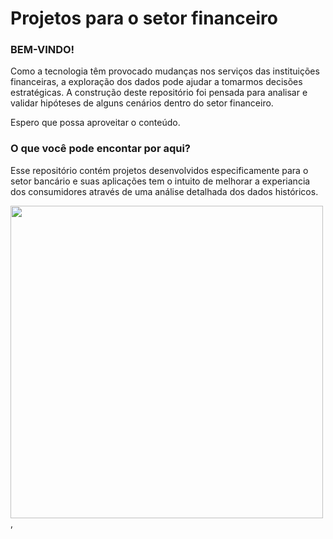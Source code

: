 # Projetos para o setor financeiro

### BEM-VINDO!


Como a tecnologia têm provocado mudanças nos serviços das instituições financeiras, a exploração dos dados pode ajudar a tomarmos decisões estratégicas. 
A construção deste repositório foi pensada para analisar e validar hipóteses de alguns cenários dentro do setor financeiro. 

Espero que possa aproveitar o conteúdo.

### O que você pode encontar por aqui?

Esse repositório contém projetos desenvolvidos especificamente para o setor bancário e suas aplicações tem o intuito de melhorar a experiancia dos consumidores através de uma análise detalhada dos dados históricos.
 
<div>
<img width=500, hitgh=700 src="https://elguardian.cr/wp-content/uploads/2021/04/bancos-clientes.jpg">
</div>
, 

